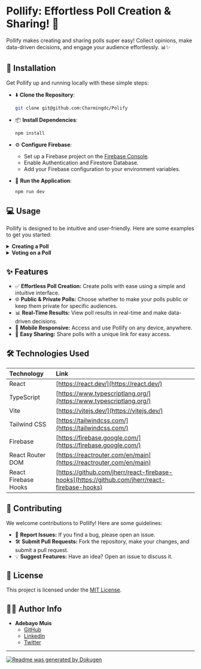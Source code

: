 # **Pollify: Effortless Poll Creation & Sharing!** 🎉

Pollify makes creating and sharing polls super easy! Collect opinions, make data-driven decisions, and engage your audience effortlessly. 📊✨

## 🚀 Installation

Get Pollify up and running locally with these simple steps:

- ⬇️ **Clone the Repository**:
  ```bash
  git clone git@github.com:Charmingdc/Polify
  ```

- 📦 **Install Dependencies**:

  ```bash
  npm install
  ```

- ⚙️ **Configure Firebase**:
    - Set up a Firebase project on the [Firebase Console](https://console.firebase.google.com/).
    - Enable Authentication and Firestore Database.
    - Add your Firebase configuration to your environment variables.
  
    
- 🚀 **Run the Application**:

  ```bash
  npm run dev
  ```

## 💻 Usage

Pollify is designed to be intuitive and user-friendly. Here are some examples to get you started:

<details>
<summary><strong>Creating a Poll</strong></summary>
<br/>

1.  Navigate to the `Create Poll` page.
2.  Enter your question, description (optional), and options.
3.  Choose whether the poll should be `public` or `private`.
4.  Click `Create Poll` to publish your poll!

![Create Poll Screenshot](https://i.imgur.com/your-create-poll-screenshot.png)

</details>

<details>
<summary><strong>Voting on a Poll</strong></summary>
<br/>

1.  Go to the poll page using the unique poll URL.
2.  Select your choice from the available options.
3.  Click on your preferred option to vote.
4.  See the results instantly!

![Vote Poll Screenshot](https://i.imgur.com/your-vote-poll-screenshot.png)

</details>

## ✨ Features

- ✅ **Effortless Poll Creation:** Create polls with ease using a simple and intuitive interface.
- 🌐 **Public & Private Polls:** Choose whether to make your polls public or keep them private for specific audiences.
- 📊 **Real-Time Results:** View poll results in real-time and make data-driven decisions.
- 📱 **Mobile Responsive:** Access and use Pollify on any device, anywhere.
- 🔗 **Easy Sharing:** Share polls with a unique link for easy access.

## 🛠️ Technologies Used

| Technology         | Link                                       |
| :----------------- | :----------------------------------------- |
| React              | [https://react.dev/](https://react.dev/)   |
| TypeScript         | [https://www.typescriptlang.org/](https://www.typescriptlang.org/) |
| Vite               | [https://vitejs.dev/](https://vitejs.dev/)   |
| Tailwind CSS       | [https://tailwindcss.com/](https://tailwindcss.com/) |
| Firebase           | [https://firebase.google.com/](https://firebase.google.com/) |
| React Router DOM   | [https://reactrouter.com/en/main](https://reactrouter.com/en/main)   |
| React Firebase Hooks | [https://github.com/jherr/react-firebase-hooks](https://github.com/jherr/react-firebase-hooks) |

## 🤝 Contributing

We welcome contributions to Pollify! Here are some guidelines:

- 🐛 **Report Issues:** If you find a bug, please open an issue.
- 🛠️ **Submit Pull Requests:** Fork the repository, make your changes, and submit a pull request.
- 💡 **Suggest Features:** Have an idea? Open an issue to discuss it.

## 📜 License

This project is licensed under the [MIT License](LICENSE).

## 🧑‍💻 Author Info

- **Adebayo Muis**
  - [GitHub](https://github.com/Charmingdc)
  - [LinkedIn](https://www.linkedin.com/in/your-linkedin-profile)
  - [Twitter](https://twitter.com/your-twitter-handle)

---

[![Readme was generated by Dokugen](https://img.shields.io/badge/Built%20with-Dokugen-brightgreen)](https://github.com/samueltuoyo15/Dokugen)
